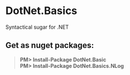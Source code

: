 [comment]: https://jbt.github.io/markdown-editor/
# DotNet.Basics
Syntactical sugar for .NET
## Get as nuget packages:
> **PM> Install-Package DotNet.Basic**<br />
> **PM> Install-Package DotNet.Basics.NLog**